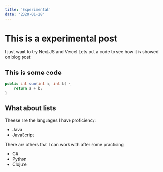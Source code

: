 ```yaml
---
title: 'Experimental'
date: '2020-01-28'
---
```


# This is a experimental post
I just want to try Next.JS and Vercel
Lets put a code to see how it is showed on blog post:

## This is some code
```Java
public int sum(int a, int b) {
    return a + b;
}
```

## What about lists
Theese are the languages I have proficiency:
- Java
- JavaScript

There are others that I can work with after some practicing
- C#
- Python
- Clojure
